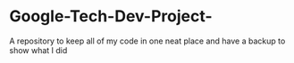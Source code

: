 # Google-Tech-Dev-Project-
A repository to keep all of my code in one neat place and have a backup to show what I did
